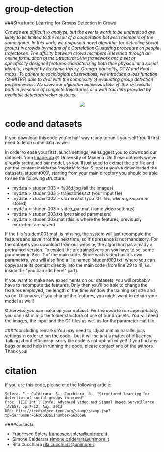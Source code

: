 group-detection
===============

###Structured Learning for Groups Detection in Crowd

*Crowds are difficult to analyze, but the events worth to be understood are likely to be limited to the result of a cooperation between members of the same group.
In this work, we propose a novel algorithm for detecting social groups in crowds by means of a Correlation Clustering procedure on people trajectories. The affinity between crowd members is learned through an online formulation of the Structural SVM framework and a set of specifically designed features characterizing both their physical and social identity, inspired by Proxemic theory, Granger causality, DTW and Heat-maps. To adhere to sociological observations, we introduce a loss function (G-MITRE) able to deal with the complexity of evaluating group detection performances. We show our algorithm achieves state-of-the-art results both in presence of complete trajectories and with tracklets provided by available detector/tracker systems.*

<p align="center">
  <img src="http://imagelab.ing.unimore.it/imagelab/immagini/example_group_detection.jpg" />
</p>

code and datasets
=================

If you download this code you're half way ready to run it yourself! You'll first need to fetch some data as well.

In order to ease your first launch settings, we suggest you to download our datasets from [ImageLab](http://goo.gl/st1q3C) @ University of Modena. On these datasets we've already pretrained our model, so you'll just need to extract the zip file and put the content inside the 'mydata' folder. Suppose you've downloaded the datasets 'student003', starting from your main directory you should be able to see the following structure:
- mydata > student003 > %06d.jpg (all the images)
- mydata > student003 > trajectories.txt (your input file)
- mydata > student003 > clusters.txt (your GT file, where groups are stored)
- mydata > student003 > video_par.mat (some video settings)
- mydata > student003.txt (pretrained parameters)
- mydata > student003.mat (this is where the features, previously extracted, are saved)

If the file 'student003.mat' is missing, the system will just recompute the features and save it for the next time, so it's presence is not mandatory. For the datasets you download from our website, the algorithm has already a pretrained version. To exploit the pretrained version you have to set some parameter in Sec. 2 of the main code. Since each video has it's own parameters, you will also find a file named 'student003.txt' where you can copy/paste its content directly into the main code (from line 29 to 41, *i.e.* inside the "you can edit here!" part).

If you want to make new experiments on our datasets, you will probably have to recompute the features. Only then you'll be able to change the features employed, the length of the time window the training set size and so on. Of course, if you change the features, you might want to retrain your model as well!

Otherwise you can make up your dataset. For the code to run appropriately, you can just mimic the folder structure of one of our datasets. You will need the images, the input and the GT files as well as for the parameter mat file.

####concluding remarks
You may need to adjust matlab parallel jobs settings in order to run the code - but it will be just a matter of efficiency. Talking about efficiency: sorry the code is not optimized yet! If you find any bugs or need help in running the code, please contact one of the authors. Thank you!


citation
========
If you use this code, please cite the following article:

```
Solera, F.; Calderara, S.; Cucchiara, R., "Structured learning for detection of social groups in crowd"
Proc. IEEE Int'l Confe. Advanced Video and Signal Based Surveillance (AVSS), pp.7-12, Aug. 2013
URL: http://ieeexplore.ieee.org/stamp/stamp.jsp?tp=&arnumber=6636608&isnumber=6636596
```

####contacts
- Francesco Solera    francesco.solera@unimore.it
- Simone Calderara    simone.calderara@unimore.it
- Rita Cucchiara        rita.cucchiara@unimore.it
